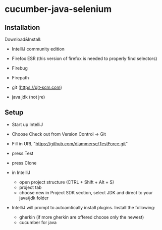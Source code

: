 cucumber-java-selenium
==================

## Installation

Download&Install:
- IntelliJ community edition 

- Firefox ESR (this version of firefox is needed to properly find selectors)
- Firebug
- Firepath

- git (https://git-scm.com)
- java jdk (not jre)


## Setup

- Start up IntelliJ
- Choose Check out from Version Control -> Git
- Fill in URL "https://github.com/dlammerse/TestForce.git"
- press Test
- press Clone

- in IntelliJ
  - open project structure (CTRL + Shift + Alt + S)
  - project tab
  - choose new in Project SDK section, select JDK and direct to your java/jdk folder

- IntelliJ will prompt to autoamtically install plugins. Install the following: 
  - gherkin (if more gherkin are offered choose only the newest)
  - cucumber for java



